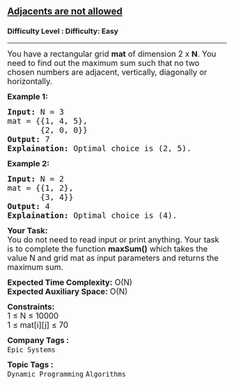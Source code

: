 <h2><a href="https://www.geeksforgeeks.org/problems/adjacents-are-not-allowed3528/1?page=2&status=unsolved&sortBy=accuracy">Adjacents are not allowed</a></h2><h3>Difficulty Level : Difficulty: Easy</h3><hr><div class="problems_problem_content__Xm_eO"><p><span style="font-size:18px">You have a rectangular grid <strong>mat</strong> of dimension 2 x <strong>N</strong>. You need to find out the maximum sum such that no two chosen numbers are adjacent, vertically, diagonally or horizontally.</span></p>

<p><strong><span style="font-size:18px">Example 1:</span></strong></p>

<pre><span style="font-size:18px"><strong>Input:</strong> N = 3
mat = {{1, 4, 5}, 
&nbsp;      {2, 0, 0}}
<strong>Output:</strong> 7
<strong>Explaination:</strong> Optimal choice is (2, 5).</span></pre>

<p><strong><span style="font-size:18px">Example 2:</span></strong></p>

<pre><span style="font-size:18px"><strong>Input:</strong> N = 2
mat = {{1, 2}, 
&nbsp;      {3, 4}}
<strong>Output:</strong> 4
<strong>Explaination:</strong> Optimal choice is (4).</span></pre>

<p><span style="font-size:18px"><strong>Your Task:</strong><br>
You do not need to read input or print anything. Your task is to complete the function <strong>maxSum()</strong> which takes the value N and grid mat as input parameters and returns the maximum sum.</span></p>

<p><span style="font-size:18px"><strong>Expected Time Complexity:</strong> O(N)<br>
<strong>Expected Auxiliary Space:</strong> O(N)</span></p>

<p><span style="font-size:18px"><strong>Constraints:</strong><br>
1 ≤ N ≤ 10000<br>
1 ≤ mat[i][j] ≤ 70</span></p>
</div><p><span style=font-size:18px><strong>Company Tags : </strong><br><code>Epic Systems</code>&nbsp;<br><p><span style=font-size:18px><strong>Topic Tags : </strong><br><code>Dynamic Programming</code>&nbsp;<code>Algorithms</code>&nbsp;